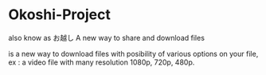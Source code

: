 # Okoshi-Project
also know as お越し
A new way to share and download files

is a new way to download files with posibility of various options on your file, ex : a video file with many resolution 1080p, 720p, 480p. 
